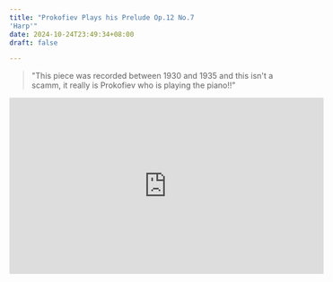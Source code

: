 ```yaml
---
title: "Prokofiev Plays his Prelude Op.12 No.7 
'Harp'"
date: 2024-10-24T23:49:34+08:00
draft: false

---
```


> "This piece was recorded between 1930 and 1935 and this isn't a scamm, it really is Prokofiev who is playing the piano!!"

<iframe width="560" height="315" align="center" src="https://www.youtube.com/embed/Z8ScJUCzYOg?si=Rl2fq6QSwIWbpRW6" title="YouTube video player" frameborder="0" allow="accelerometer; autoplay; clipboard-write; encrypted-media; gyroscope; picture-in-picture; web-share" referrerpolicy="strict-origin-when-cross-origin" allowfullscreen></iframe>
